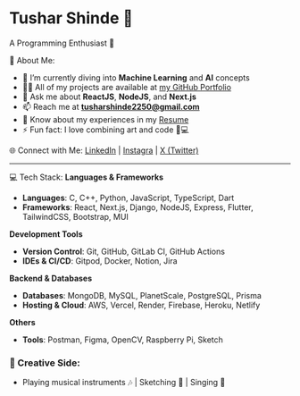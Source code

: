# Tushar Shinde 🌟
A Programming Enthusiast 💫

💫 About Me:
- 🌱 I’m currently diving into **Machine Learning** and **AI** concepts
- 👨‍💻 All of my projects are available at [my GitHub Portfolio](https://github.com/Tushar-Shinde31?tab=repositories)
- 💬 Ask me about **ReactJS**, **NodeJS**, and **Next.js**
- 📫 Reach me at **tusharshinde2250@gmail.com**
- 📄 Know about my experiences in my [Resume](https://drive.google.com/file/d/18lk-FPLU1rZ0azj8dFPQJJG9IPljA8cK/view)
- ⚡ Fun fact: I love combining art and code 🎨💻

🌐 Connect with Me:
[LinkedIn](https://www.linkedin.com/in/tushar-shinde-262335257/) | [Instagra](https://www.instagram.com/tusharryaar/profilecard/?igsh=MTZmeTBmZ2MxMWJsdw%3D%3D) | [X (Twitter)](https://twitter.com/tushar_shinde)

---

💻 Tech Stack:
**Languages & Frameworks**  
- **Languages**: C, C++, Python, JavaScript, TypeScript, Dart  
- **Frameworks**: React, Next.js, Django, NodeJS, Express, Flutter, TailwindCSS, Bootstrap, MUI

**Development Tools**  
- **Version Control**: Git, GitHub, GitLab CI, GitHub Actions  
- **IDEs & CI/CD**: Gitpod, Docker, Notion, Jira  

**Backend & Databases**  
- **Databases**: MongoDB, MySQL, PlanetScale, PostgreSQL, Prisma  
- **Hosting & Cloud**: AWS, Vercel, Render, Firebase, Heroku, Netlify  

**Others**  
- **Tools**: Postman, Figma, OpenCV, Raspberry Pi, Sketch  

### 🎨 Creative Side:
- Playing musical instruments 🎶 | Sketching 🎨 | Singing 🎤

